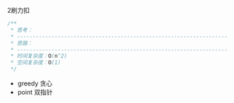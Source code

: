 2刷力扣

```java
/**
 * 思考：
 * -------------------------------------------------------------------
 * 思路：
 * -------------------------------------------------------------------
 * 时间复杂度：O(n^2)
 * 空间复杂度：O(1)
 */


```

- greedy 贪心  
- point 双指针



